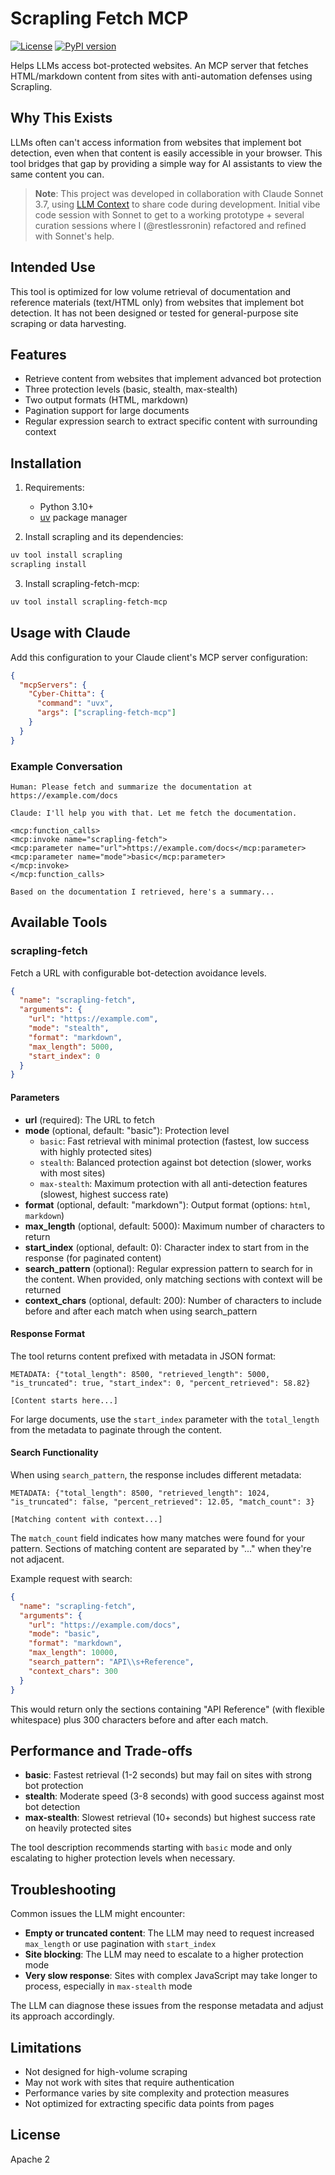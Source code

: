 # Scrapling Fetch MCP

[![License](https://img.shields.io/badge/License-Apache%202.0-blue.svg)](https://opensource.org/licenses/Apache-2.0)
[![PyPI version](https://img.shields.io/pypi/v/scrapling-fetch-mcp.svg)](https://pypi.org/project/scrapling-fetch-mcp/)

Helps LLMs access bot-protected websites. An MCP server that fetches HTML/markdown content from sites with anti-automation defenses using Scrapling.

## Why This Exists

LLMs often can't access information from websites that implement bot detection, even when that content is easily accessible in your browser. This tool bridges that gap by providing a simple way for AI assistants to view the same content you can.

> **Note**: This project was developed in collaboration with Claude Sonnet 3.7, using [LLM Context](https://github.com/cyberchitta/llm-context.py) to share code during development. Initial vibe code session with Sonnet to get to a working prototype + several curation sessions where I (@restlessronin) refactored and refined with Sonnet's help.

## Intended Use

This tool is optimized for low volume retrieval of documentation and reference materials (text/HTML only) from websites that implement bot detection. It has not been designed or tested for general-purpose site scraping or data harvesting.

## Features

* Retrieve content from websites that implement advanced bot protection
* Three protection levels (basic, stealth, max-stealth)
* Two output formats (HTML, markdown)
* Pagination support for large documents
* Regular expression search to extract specific content with surrounding context

## Installation

1. Requirements:
   - Python 3.10+
   - [uv](https://github.com/astral-sh/uv) package manager

2. Install scrapling and its dependencies:
```bash
uv tool install scrapling
scrapling install
```

3. Install scrapling-fetch-mcp:
```bash
uv tool install scrapling-fetch-mcp
```

## Usage with Claude

Add this configuration to your Claude client's MCP server configuration:

```json
{
  "mcpServers": {
    "Cyber-Chitta": {
      "command": "uvx",
      "args": ["scrapling-fetch-mcp"]
    }
  }
}
```

### Example Conversation

```
Human: Please fetch and summarize the documentation at https://example.com/docs

Claude: I'll help you with that. Let me fetch the documentation.

<mcp:function_calls>
<mcp:invoke name="scrapling-fetch">
<mcp:parameter name="url">https://example.com/docs</mcp:parameter>
<mcp:parameter name="mode">basic</mcp:parameter>
</mcp:invoke>
</mcp:function_calls>

Based on the documentation I retrieved, here's a summary...
```

## Available Tools

### scrapling-fetch

Fetch a URL with configurable bot-detection avoidance levels.

```json
{
  "name": "scrapling-fetch",
  "arguments": {
    "url": "https://example.com",
    "mode": "stealth",
    "format": "markdown",
    "max_length": 5000,
    "start_index": 0
  }
}
```

#### Parameters

- **url** (required): The URL to fetch
- **mode** (optional, default: "basic"): Protection level
  - `basic`: Fast retrieval with minimal protection (fastest, low success with highly protected sites)
  - `stealth`: Balanced protection against bot detection (slower, works with most sites)
  - `max-stealth`: Maximum protection with all anti-detection features (slowest, highest success rate)
- **format** (optional, default: "markdown"): Output format (options: `html`, `markdown`)
- **max_length** (optional, default: 5000): Maximum number of characters to return
- **start_index** (optional, default: 0): Character index to start from in the response (for paginated content)
- **search_pattern** (optional): Regular expression pattern to search for in the content. When provided, only matching sections with context will be returned
- **context_chars** (optional, default: 200): Number of characters to include before and after each match when using search_pattern

#### Response Format

The tool returns content prefixed with metadata in JSON format:

```
METADATA: {"total_length": 8500, "retrieved_length": 5000, "is_truncated": true, "start_index": 0, "percent_retrieved": 58.82}

[Content starts here...]
```

For large documents, use the `start_index` parameter with the `total_length` from the metadata to paginate through the content.

#### Search Functionality

When using `search_pattern`, the response includes different metadata:

```
METADATA: {"total_length": 8500, "retrieved_length": 1024, "is_truncated": false, "percent_retrieved": 12.05, "match_count": 3}

[Matching content with context...]
```

The `match_count` field indicates how many matches were found for your pattern. Sections of matching content are separated by "..." when they're not adjacent.

Example request with search:

```json
{
  "name": "scrapling-fetch",
  "arguments": {
    "url": "https://example.com/docs",
    "mode": "basic",
    "format": "markdown",
    "max_length": 10000,
    "search_pattern": "API\\s+Reference",
    "context_chars": 300
  }
}
```

This would return only the sections containing "API Reference" (with flexible whitespace) plus 300 characters before and after each match.

## Performance and Trade-offs

- **basic**: Fastest retrieval (1-2 seconds) but may fail on sites with strong bot protection
- **stealth**: Moderate speed (3-8 seconds) with good success against most bot detection
- **max-stealth**: Slowest retrieval (10+ seconds) but highest success rate on heavily protected sites

The tool description recommends starting with `basic` mode and only escalating to higher protection levels when necessary.

## Troubleshooting

Common issues the LLM might encounter:

- **Empty or truncated content**: The LLM may need to request increased `max_length` or use pagination with `start_index`
- **Site blocking**: The LLM may need to escalate to a higher protection mode
- **Very slow response**: Sites with complex JavaScript may take longer to process, especially in `max-stealth` mode

The LLM can diagnose these issues from the response metadata and adjust its approach accordingly.

## Limitations

- Not designed for high-volume scraping
- May not work with sites that require authentication
- Performance varies by site complexity and protection measures
- Not optimized for extracting specific data points from pages

## License

Apache 2
